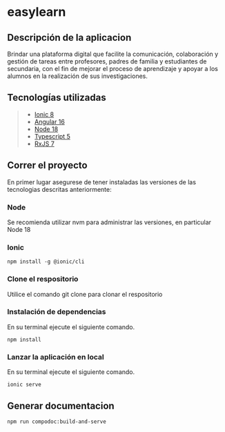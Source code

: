 # easylearn

## Descripci&oacute;n de la aplicacion
Brindar una plataforma digital que facilite la comunicación, colaboración y gestión de tareas entre profesores, padres de familia y estudiantes de secundaria, con el fin de mejorar el proceso de aprendizaje y apoyar a los alumnos en la realización de sus investigaciones.

## Tecnolog&iacute;as utilizadas
> - [Ionic 8](https://ionicframework.com/docs/)
> - [Angular 16](https://angular.io/docs)
> - [Node 18](https://nodejs.org/docs/latest-v18.x/api/index.html)
> - [Typescript 5](https://www.typescriptlang.org/docs/)
> - [RxJS 7](https://rxjs.dev/guide/overview)

## Correr el proyecto

En primer lugar asegurese de tener instaladas las versiones de las tecnologias descritas anteriormente:

### Node

Se recomienda utilizar nvm para administrar las versiones, en particular Node 18 

### Ionic

```
npm install -g @ionic/cli
```

### Clone el respositorio

Utilice el comando git clone para clonar el respositorio

### Instalaci&oacute;n de dependencias

En su terminal ejecute el siguiente comando.

```
npm install
```

### Lanzar la aplicaci&oacute;n en local

En su terminal ejecute el siguiente comando.

```
ionic serve
```

## Generar documentacion

```
npm run compodoc:build-and-serve
```
